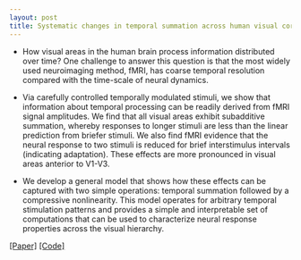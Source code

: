 ```yaml
---
layout: post
title: Systematic changes in temporal summation across human visual cortex
---
```


* How visual areas in the human brain process information distributed over time? One challenge to answer this question is that the most widely used neuroimaging method, fMRI, has coarse temporal resolution compared with the time-scale of neural dynamics. 

* Via carefully controlled temporally modulated stimuli, we show that information about temporal processing can be readily derived from fMRI signal amplitudes. We find that all visual areas exhibit subadditive summation, whereby responses to longer stimuli are less than the linear prediction from briefer stimuli. We also find fMRI evidence that the neural response to two stimuli is reduced for brief interstimulus intervals (indicating adaptation). These effects are more pronounced in visual areas anterior to V1-V3. 

* We develop a general model that shows how these effects can be captured with two simple operations: temporal summation followed by a compressive nonlinearity. This model operates for arbitrary temporal stimulation patterns and provides a simple and interpretable set of computations that can be used to characterize neural response properties across the visual hierarchy. 

[[Paper]](https://www.jneurosci.org/content/jneuro/38/3/691.full.pdf)
[[Code]](https://github.com/jingyang-zhou/paper_2017_compressiveTemporalSummation)
